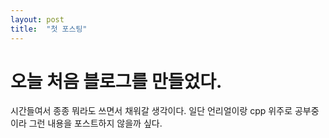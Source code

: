```yaml
---
layout: post
title:  "첫 포스팅"
---
```


# 오늘 처음 블로그를 만들었다.

시간들여서 종종 뭐라도 쓰면서 채워갈 생각이다.
일단 언리얼이랑 cpp 위주로 공부중이라 그런 내용을 포스트하지 않을까 싶다.
